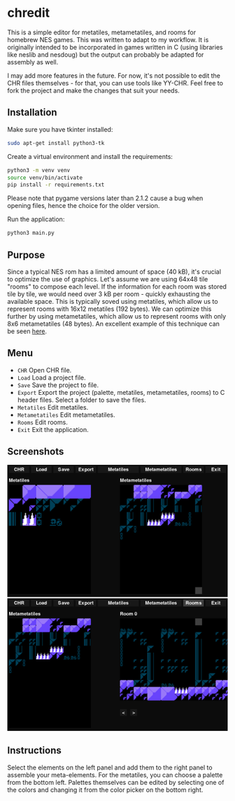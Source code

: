 # chredit

This is a simple editor for metatiles, metametatiles, and rooms for homebrew NES games. This was written to adapt to my workflow. It is originally intended to be incorporated in games written in C (using libraries like neslib and nesdoug) but the output can probably be adapted for assembly as well.

I may add more features in the future. For now, it's not possible to edit the CHR files themselves - for that, you can use tools like YY-CHR. Feel free to fork the project and make the changes that suit your needs.

## Installation

Make sure you have tkinter installed:

```bash
sudo apt-get install python3-tk
```

Create a virtual environment and install the requirements:

```bash
python3 -m venv venv
source venv/bin/activate
pip install -r requirements.txt
```

Please note that pygame versions later than 2.1.2 cause a bug when opening files, hence the choice for the older version.

Run the application:

```bash
python3 main.py
```

## Purpose

Since a typical NES rom has a limited amount of space (40 kB), it's crucial to optimize the use of graphics. Let's assume we are using 64x48 tile "rooms" to compose each level. If the information for each room was stored tile by tile, we would need over 3 kB per room - quickly exhausting the available space. This is typically soved using metatiles, which allow us to represent rooms with 16x12 metatiles (192 bytes). We can optimize this further by using metametatiles, which allow us to represent rooms with only 8x6 metametatiles (48 bytes). An excellent example of this technique can be seen [here](https://www.youtube.com/watch?v=ZWQ0591PAxM&t=4s).

## Menu

* `CHR` Open CHR file.
* `Load` Load a project file.
* `Save` Save the project to file.
* `Export` Export the project (palette, metatiles, metametatiles, rooms) to C header files. Select a folder to save the files.
* `Metatiles` Edit metatiles.
* `Metametatiles` Edit metametatiles.
* `Rooms` Edit rooms.
* `Exit` Exit the application.

## Screenshots

<img src="img/metametatiles.png" width="512">
<img src="img/rooms.png" width="512">

## Instructions

Select the elements on the left panel and add them to the right panel to assemble your meta-elements. For the metatiles, you can choose a palette from the bottom left. Palettes themselves can be edited by selecting one of the colors and changing it from the color picker on the bottom right.